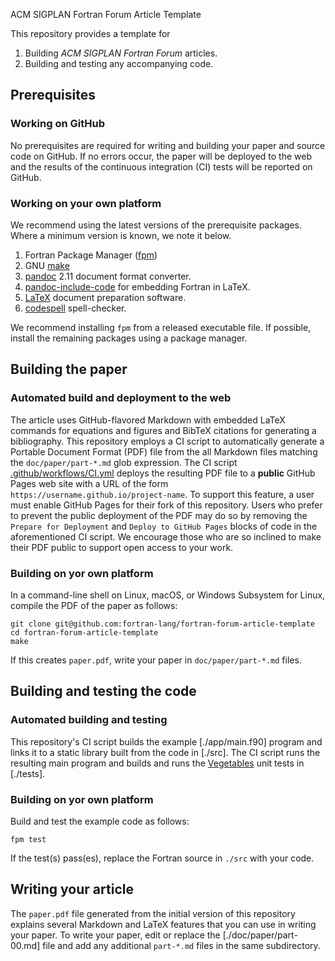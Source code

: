 ACM SIGPLAN Fortran Forum Article Template

This repository provides a template for 

1. Building _ACM SIGPLAN Fortran Forum_ articles.
2. Building and testing any accompanying code. 

Prerequisites
-------------

### Working on GitHub

No prerequisites are required for writing and building your paper and source code on GitHub.  If no errors occur, the paper will be deployed to the web and the results of the continuous integration (CI) tests will be reported on GitHub.

### Working on your own platform

We recommend using the latest versions of the prerequisite packages.  Where a minimum version is known, we note it below.

1. Fortran Package Manager ([fpm](https://github.com/fortran-lang/fpm))
2. GNU [make](https://www.gnu.org/software/make/)
3. [pandoc](https://pandoc.org) 2.11 document format converter.
4. [pandoc-include-code](https://github.com/owickstrom/pandoc-include-code) for embedding Fortran in LaTeX.
5. [LaTeX](https://www.latex-project.org) document preparation software.
6. [codespell](https://github.com/codespell-project/codespell) spell-checker.

We recommend installing `fpm` from a released executable file. If possible, install the remaining packages using a package manager.


Building the paper
------------------

### Automated build and deployment to the web

The article uses GitHub-flavored Markdown with embedded LaTeX commands for equations and figures and BibTeX citations for generating a bibliography.
This repository employs a CI script to automatically generate a Portable Document Format (PDF) file from the all Markdown files matching the `doc/paper/part-*.md` glob expression.
The CI script [.github/workflows/CI.yml](.github/workflows/CI.yml) deploys the resulting PDF file to a **public** GitHub Pages web site with a URL of the form `https://username.github.io/project-name`.
To support this feature, a user must enable GitHub Pages for their fork of this repository.
Users who prefer to prevent the public deployment of the PDF may do so by removing the `Prepare for Deployment` and `Deploy to GitHub Pages` blocks of code in the aforementioned CI script.
We encourage those who are so inclined to make their PDF public to support open access to your work.

### Building on yor own platform

In a command-line shell on Linux, macOS, or Windows Subsystem for Linux, compile the PDF of the paper as follows:
```
git clone git@github.com:fortran-lang/fortran-forum-article-template
cd fortran-forum-article-template
make
```
If this creates `paper.pdf`, write your paper in `doc/paper/part-*.md` files.

Building and testing the code
-----------------------------

### Automated building and testing

This repository's CI script builds the example [./app/main.f90] program and links it to a static library built from the code in [./src].  The CI script runs the resulting main program and builds and runs the [Vegetables] unit tests in [./tests].

### Building on yor own platform

Build and test the example code as follows:
```
fpm test
```
If the test(s) pass(es), replace the Fortran source in `./src` with your code. 

Writing your article
--------------------

The `paper.pdf` file generated from the initial version of this repository explains several Markdown and LaTeX features that you can use in writing your paper.  To write your paper, edit or replace the [./doc/paper/part-00.md] file and add any additional `part-*.md` files in the same subdirectory.

[Vegetables]: https://gitlab.com/everythingfunctional/vegetables
